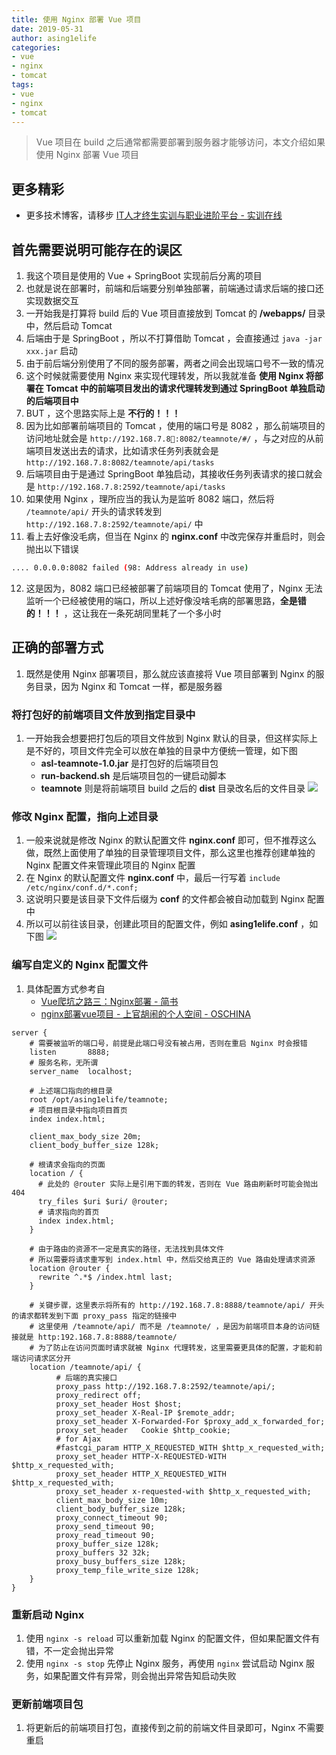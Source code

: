 ```yaml
---
title: 使用 Nginx 部署 Vue 项目
date: 2019-05-31
author: asing1elife
categories:
- vue
- nginx
- tomcat
tags:
- vue
- nginx
- tomcat
---
```

> Vue 项目在 build 之后通常都需要部署到服务器才能够访问，本文介绍如果使用 Nginx 部署 Vue 项目  

## 更多精彩
*  更多技术博客，请移步 [IT人才终生实训与职业进阶平台 - 实训在线](https://shixun.online)

## 首先需要说明可能存在的误区
1. 我这个项目是使用的 Vue + SpringBoot 实现前后分离的项目
2. 也就是说在部署时，前端和后端要分别单独部署，前端通过请求后端的接口还实现数据交互
3. 一开始我是打算将 build 后的 Vue 项目直接放到 Tomcat 的 **/webapps/** 目录中，然后启动 Tomcat
4. 后端由于是 SpringBoot ，所以不打算借助 Tomcat ，会直接通过 `java -jar xxx.jar` 启动
5. 由于前后端分别使用了不同的服务部署，两者之间会出现端口号不一致的情况
6. 这个时候就需要使用 Nginx 来实现代理转发，所以我就准备 **使用 Nginx 将部署在 Tomcat 中的前端项目发出的请求代理转发到通过 SpringBoot 单独启动的后端项目中**
7. BUT ，这个思路实际上是 **不行的！！！**
8. 因为比如部署前端项目的 Tomcat ，使用的端口号是 8082 ，那么前端项目的访问地址就会是 `http://192.168.7.8:8082/teamnote/#/` ，与之对应的从前端项目发送出去的请求，比如请求任务列表就会是 `http://192.168.7.8:8082/teamnote/api/tasks`
9. 后端项目由于是通过 SpringBoot 单独启动，其接收任务列表请求的接口就会是 `http://192.168.7.8:2592/teamnote/api/tasks`
10. 如果使用 Nginx ，理所应当的我认为是监听 8082 端口，然后将 `/teamnote/api/` 开头的请求转发到 `http://192.168.7.8:2592/teamnote/api/` 中
11. 看上去好像没毛病，但当在 Nginx 的 **nginx.conf** 中改完保存并重启时，则会抛出以下错误

```sh
.... 0.0.0.0:8082 failed (98: Address already in use)
```
12. 这是因为，8082 端口已经被部署了前端项目的 Tomcat 使用了，Nginx 无法监听一个已经被使用的端口，所以上述好像没啥毛病的部署思路，**全是错的！！！** ，这让我在一条死胡同里耗了一个多小时

## 正确的部署方式
1. 既然是使用 Nginx 部署项目，那么就应该直接将 Vue 项目部署到 Nginx 的服务目录，因为 Nginx 和 Tomcat 一样，都是服务器

### 将打包好的前端项目文件放到指定目录中
1. 一开始我会想要把打包后的项目文件放到 Nginx 默认的目录，但这样实际上是不好的，项目文件完全可以放在单独的目录中方便统一管理，如下图
	* **asl-teamnote-1.0.jar** 是打包好的后端项目包
	* **run-backend.sh** 是后端项目包的一键启动脚本
	* **teamnote** 则是将前端项目 build 之后的 **dist** 目录改名后的文件目录
![](http://asing1elife.com/sources/images/FA922FFD-DD7E-4D6E-861A-3BB42A80C0A4.png)

### 修改 Nginx 配置，指向上述目录
1. 一般来说就是修改 Nginx 的默认配置文件 **nginx.conf** 即可，但不推荐这么做，既然上面使用了单独的目录管理项目文件，那么这里也推荐创建单独的 Nginx 配置文件来管理此项目的 Nginx 配置
2. 在 Nginx 的默认配置文件 **nginx.conf** 中，最后一行写着 `include /etc/nginx/conf.d/*.conf;`
3. 这说明只要是该目录下文件后缀为 **conf** 的文件都会被自动加载到 Nginx 配置中
4. 所以可以前往该目录，创建此项目的配置文件，例如 **asing1elife.conf** ，如下图
![](http://asing1elife.com/sources/images/8B12A321-0E71-4CBE-817C-6284475893F0.png)

### 编写自定义的 Nginx 配置文件
1. 具体配置方式参考自 
	* [Vue爬坑之路三：Nginx部署 - 简书](https://www.jianshu.com/p/05f889faa74b) 
	*  [nginx部署vue项目 - 上官胡闹的个人空间 - OSCHINA](https://my.oschina.net/u/1760791/blog/1575808)

```apacheconf
server {
    # 需要被监听的端口号，前提是此端口号没有被占用，否则在重启 Nginx 时会报错
    listen       8888;
    # 服务名称，无所谓
    server_name  localhost;

    # 上述端口指向的根目录
    root /opt/asing1elife/teamnote;
    # 项目根目录中指向项目首页
    index index.html;

    client_max_body_size 20m; 
    client_body_buffer_size 128k;

    # 根请求会指向的页面
    location / {
      # 此处的 @router 实际上是引用下面的转发，否则在 Vue 路由刷新时可能会抛出 404
      try_files $uri $uri/ @router;
      # 请求指向的首页
      index index.html;
    }

    # 由于路由的资源不一定是真实的路径，无法找到具体文件
    # 所以需要将请求重写到 index.html 中，然后交给真正的 Vue 路由处理请求资源
    location @router {
      rewrite ^.*$ /index.html last;
    }

    # 关键步骤，这里表示将所有的 http://192.168.7.8:8888/teamnote/api/ 开头的请求都转发到下面 proxy_pass 指定的链接中
    # 这里使用 /teamnote/api/ 而不是 /teamnote/ ，是因为前端项目本身的访问链接就是 http:192.168.7.8:8888/teamnote/
    # 为了防止在访问页面时请求就被 Nginx 代理转发，这里需要更具体的配置，才能和前端访问请求区分开
    location /teamnote/api/ {
          # 后端的真实接口
          proxy_pass http://192.168.7.8:2592/teamnote/api/;
          proxy_redirect off;
          proxy_set_header Host $host;
          proxy_set_header X-Real-IP $remote_addr;
          proxy_set_header X-Forwarded-For $proxy_add_x_forwarded_for;
          proxy_set_header   Cookie $http_cookie;
          # for Ajax
          #fastcgi_param HTTP_X_REQUESTED_WITH $http_x_requested_with;
          proxy_set_header HTTP-X-REQUESTED-WITH $http_x_requested_with;
          proxy_set_header HTTP_X_REQUESTED_WITH $http_x_requested_with;
          proxy_set_header x-requested-with $http_x_requested_with;
          client_max_body_size 10m;
          client_body_buffer_size 128k;
          proxy_connect_timeout 90;
          proxy_send_timeout 90;
          proxy_read_timeout 90;
          proxy_buffer_size 128k;
          proxy_buffers 32 32k;
          proxy_busy_buffers_size 128k;
          proxy_temp_file_write_size 128k;
    }
}
```

### 重新启动 Nginx
1. 使用 `nginx -s reload` 可以重新加载 Nginx 的配置文件，但如果配置文件有错，不一定会抛出异常
2. 使用 `nginx -s stop` 先停止 Nginx 服务，再使用 `nginx` 尝试启动 Nginx 服务，如果配置文件有异常，则会抛出异常告知启动失败

### 更新前端项目包
1. 将更新后的前端项目打包，直接传到之前的前端文件目录即可，Nginx 不需要重启